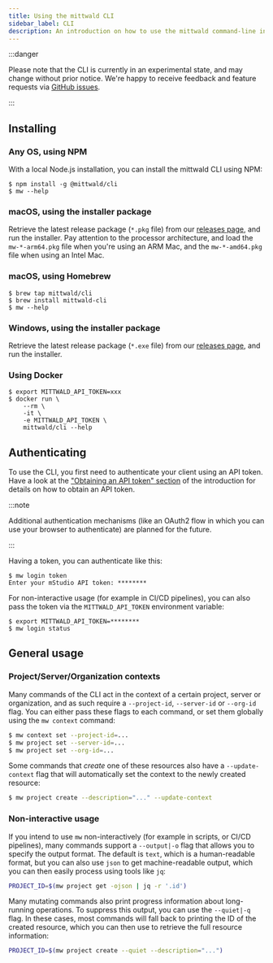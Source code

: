 ```yaml
---
title: Using the mittwald CLI
sidebar_label: CLI
description: An introduction on how to use the mittwald command-line interface (CLI)
---
```


:::danger

Please note that the CLI is currently in an experimental state, and may change without prior notice. We're happy to receive feedback and feature requests via [GitHub issues](https://github.com/mittwald/cli/issues).

:::

## Installing

### Any OS, using NPM

With a local Node.js installation, you can install the mittwald CLI using NPM:

```
$ npm install -g @mittwald/cli
$ mw --help
```

### macOS, using the installer package

Retrieve the latest release package (`*.pkg` file) from our [releases page](https://github.com/mittwald/cli/releases), and run the installer. Pay attention to the processor architecture, and load the `mw-*-arm64.pkg` file when you're using an ARM Mac, and the `mw-*-amd64.pkg` file when using an Intel Mac.

### macOS, using Homebrew

```
$ brew tap mittwald/cli
$ brew install mittwald-cli
$ mw --help
```

### Windows, using the installer package

Retrieve the latest release package (`*.exe` file) from our [releases page](https://github.com/mittwald/cli/releases), and run the installer.

### Using Docker

```
$ export MITTWALD_API_TOKEN=xxx
$ docker run \
    --rm \
    -it \
    -e MITTWALD_API_TOKEN \
    mittwald/cli --help
```

## Authenticating

To use the CLI, you first need to authenticate your client using an API token. Have a look at the ["Obtaining an API token" section](../../intro#obtaining-an-api-token) of the introduction for details on how to obtain an API token.

:::note

Additional authentication mechanisms (like an OAuth2 flow in which you can use your browser to authenticate) are planned for the future.

:::

Having a token, you can authenticate like this:

```
$ mw login token
Enter your mStudio API token: ********
```

For non-interactive usage (for example in CI/CD pipelines), you can also pass the token via the `MITTWALD_API_TOKEN` environment variable:

```
$ export MITTWALD_API_TOKEN=********
$ mw login status
```

## General usage

### Project/Server/Organization contexts

Many commands of the CLI act in the context of a certain project, server or organization, and as such require a `--project-id`, `--server-id` or `--org-id` flag. You can either pass these flags to each command, or set them globally using the `mw context` command:

```bash
$ mw context set --project-id=...
$ mw project set --server-id=...
$ mw project set --org-id=...
```

Some commands that _create_ one of these resources also have a `--update-context` flag that will automatically set the context to the newly created resource:

```bash
$ mw project create --description="..." --update-context
```

### Non-interactive usage

If you intend to use `mw` non-interactively (for example in scripts, or CI/CD pipelines), many commands support a `--output|-o` flag that allows you to specify the output format. The default is `text`, which is a human-readable format, but you can also use `json` to get machine-readable output, which you can then easily process using tools like `jq`:

```bash
PROJECT_ID=$(mw project get -ojson | jq -r '.id')
```

Many mutating commands also print progress information about long-running operations. To suppress this output, you can use the `--quiet|-q` flag. In these cases, most commands will fall back to printing the ID of the created resource, which you can then use to retrieve the full resource information:

```bash
PROJECT_ID=$(mw project create --quiet --description="...")
```

